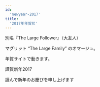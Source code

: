 ```yaml
---
id:
  'newyear-2017'
title:
  '2017年年賀状'
---
```


別名『The Large Follower』（大友人）

マグリット “The Large Family” のオマージュ。

年賀サイトで動きます。

<a href="https://butchi.github.io/nenga/2017/" style="text-decoration: none;"><div class="link-box"><div class="img-box"><div style="background-image: url('https://butchi.github.io/nenga/2017/ogp.jpg');"></div></div><div class="text-box"><p class="title">謹賀新年2017</p><p class="description">謹んで新年のお慶びを申し上げます</p></div></div></a>
